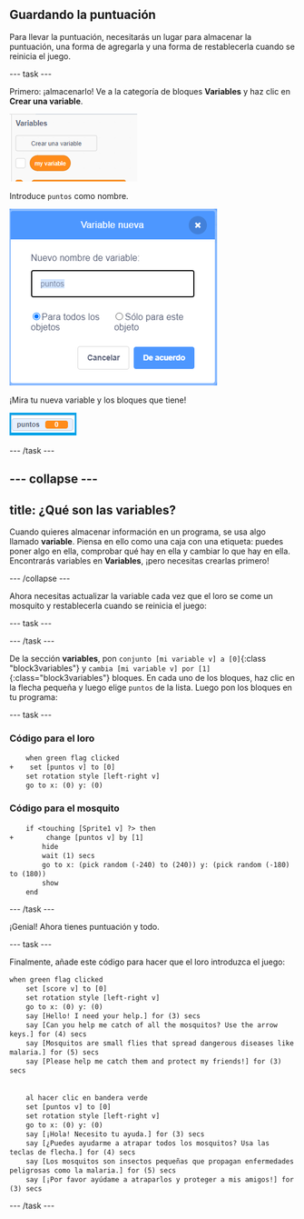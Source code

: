 ## Guardando la puntuación

Para llevar la puntuación, necesitarás un lugar para almacenar la puntuación, una forma de agregarla y una forma de restablecerla cuando se reinicia el juego.

--- task ---

Primero: ¡almacenarlo! Ve a la categoría de bloques **Variables** y haz clic en **Crear una variable**.

![](images/catch5.png)

Introduce `puntos` como nombre.

![](images/catch6.png)

¡Mira tu nueva variable y los bloques que tiene!

![La variable Puntos se muestra en el escenario](images/scoreVariableStage.png)

--- /task ---

--- collapse ---
---
title: ¿Qué son las variables?
---

Cuando quieres almacenar información en un programa, se usa algo llamado **variable**. Piensa en ello como una caja con una etiqueta: puedes poner algo en ella, comprobar qué hay en ella y cambiar lo que hay en ella. Encontrarás variables en **Variables**, ¡pero necesitas crearlas primero!

--- /collapse ---

Ahora necesitas actualizar la variable cada vez que el loro se come un mosquito y restablecerla cuando se reinicia el juego:

--- task ---

--- /task ---

De la sección **variables**, pon `conjunto [mi variable v] a [0]`{:class "block3variables"} y `cambia [mi variable v] por [1]`{:class="block3variables"} bloques. En cada uno de los bloques, haz clic en la flecha pequeña y luego elige `puntos` de la lista. Luego pon los bloques en tu programa:

--- task ---

### Código para el loro

```blocks3
    when green flag clicked
+    set [puntos v] to [0]
    set rotation style [left-right v]
    go to x: (0) y: (0)
```

### Código para el mosquito

```blocks3
    if <touching [Sprite1 v] ?> then
+        change [puntos v] by [1]
        hide
        wait (1) secs
        go to x: (pick random (-240) to (240)) y: (pick random (-180) to (180))
        show
    end
```

--- /task ---

¡Genial! Ahora tienes puntuación y todo.

--- task ---

Finalmente, añade este código para hacer que el loro introduzca el juego:

```blocks3
when green flag clicked
    set [score v] to [0]
    set rotation style [left-right v]
    go to x: (0) y: (0)
    say [Hello! I need your help.] for (3) secs
    say [Can you help me catch of all the mosquitos? Use the arrow keys.] for (4) secs
    say [Mosquitos are small flies that spread dangerous diseases like malaria.] for (5) secs
    say [Please help me catch them and protect my friends!] for (3) secs


    al hacer clic en bandera verde
    set [puntos v] to [0]
    set rotation style [left-right v]
    go to x: (0) y: (0)
    say [¡Hola! Necesito tu ayuda.] for (3) secs
    say [¿Puedes ayudarme a atrapar todos los mosquitos? Usa las teclas de flecha.] for (4) secs
    say [Los mosquitos son insectos pequeñas que propagan enfermedades peligrosas como la malaria.] for (5) secs
    say [¡Por favor ayúdame a atraparlos y proteger a mis amigos!] for (3) secs
```

--- /task ---

